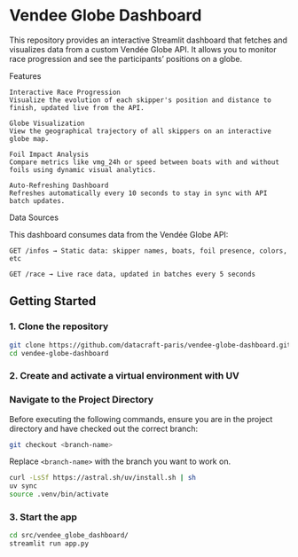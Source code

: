 # Vendee Globe Dashboard

This repository provides an interactive Streamlit dashboard that fetches and visualizes data from a custom Vendée Globe API. It allows you to monitor race progression and see the participants’ positions on a globe.

Features

    Interactive Race Progression
    Visualize the evolution of each skipper's position and distance to finish, updated live from the API.

    Globe Visualization
    View the geographical trajectory of all skippers on an interactive globe map.

    Foil Impact Analysis
    Compare metrics like vmg_24h or speed between boats with and without foils using dynamic visual analytics.

    Auto-Refreshing Dashboard
    Refreshes automatically every 10 seconds to stay in sync with API batch updates.

Data Sources

This dashboard consumes data from the Vendée Globe API:

    GET /infos → Static data: skipper names, boats, foil presence, colors, etc

    GET /race → Live race data, updated in batches every 5 seconds

## Getting Started

### **1. Clone the repository**
```bash
git clone https://github.com/datacraft-paris/vendee-globe-dashboard.git
cd vendee-globe-dashboard
```

### **2. Create and activate a virtual environment with UV**

### **Navigate to the Project Directory**

Before executing the following commands, ensure you are in the project directory and have checked out the correct branch:

```bash
git checkout <branch-name>
``` 
Replace `<branch-name>` with the branch you want to work on.

```bash
curl -LsSf https://astral.sh/uv/install.sh | sh
uv sync
source .venv/bin/activate
```

### **3. Start the app**
```bash
cd src/vendee_globe_dashboard/
streamlit run app.py
```
